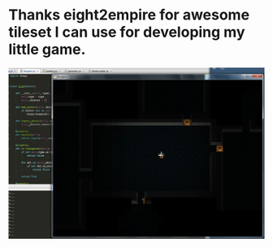 [disqus]: 18655576247

# Thanks eight2empire for awesome tileset I can use for developing my little game.

![](images/roguelike-tiles.jpg)
